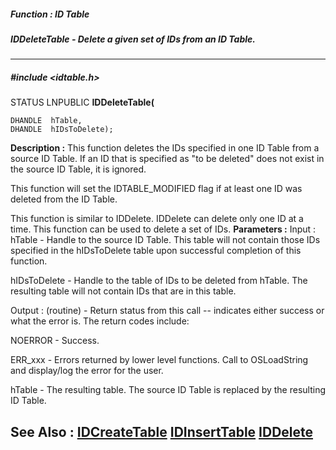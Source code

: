##### Function : ID Table
##### IDDeleteTable - Delete a given set of IDs from an ID Table.
---
##### #include <idtable.h>
STATUS LNPUBLIC **IDDeleteTable(**

	DHANDLE  hTable,
	DHANDLE  hIDsToDelete);
**Description :**
This function deletes the IDs specified in one ID Table from a source ID 
Table.  If an ID that is specified as "to be deleted" does not exist in the 
source ID Table, it is ignored.

This function will set the  IDTABLE_MODIFIED flag if at least one ID was 
deleted from the ID Table. 

This function is similar to IDDelete.  IDDelete can delete only one ID at a 
time.  This function can be used to delete a set of IDs.
**Parameters :**
Input :
hTable  -  Handle to the source ID Table.  This table will not contain those IDs specified in the hIDsToDelete table upon successful completion of this function.

hIDsToDelete  -  Handle to the table of IDs to be deleted from  hTable.  The resulting table will not contain IDs that are in this table.

Output :
(routine)  -  Return status from this call -- indicates either success or what the error is. The return codes include:

NOERROR - Success.

ERR_xxx - Errors returned by lower level functions. Call to OSLoadString and display/log the error for the user.


hTable  -  The resulting table.  The source ID Table is replaced by the resulting ID Table.

**See Also :**
[IDCreateTable](D:/md_files/IDCreateTable.md)
[IDInsertTable](D:/md_files/IDInsertTable.md)
[IDDelete](D:/md_files/IDDelete.md)
---
